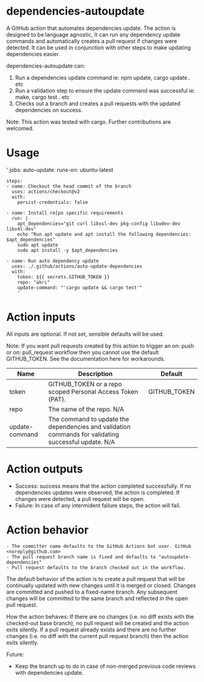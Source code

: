 # dependencies-autoupdate
A GitHub action that automates dependencies update. The action is designed to be language agnostic, It can run any dependency update commands and automatically creates a pull request if changes were detected. It can be used in conjunction with other steps to make updating dependencies easier.

dependencies-autoupdate can:
1. Run a dependencies update command ie: npm update, cargo update.. etc
2. Run a validation step to ensure the update command was successful ie: make, cargo test.. etc
2. Checks out a branch and creates a pull requests with the updated dependencies on success.

Note: This action was tested with cargo. Further contributions are welcomed.

# Usage
'
jobs:
  auto-update:
    runs-on: ubuntu-latest

    steps:
    - name: Checkout the head commit of the branch
      uses: actions/checkout@v2
      with:
        persist-credentials: false
        
    - name: Install re[po specific requirements
      run: |
        apt_dependencies="git curl libssl-dev pkg-config libudev-dev libv4l-dev"
        echo "Run apt update and apt install the following dependencies: $apt_dependencies"
        sudo apt update
        sudo apt install -y $apt_dependencies
    
    - name: Run auto dependency update 
      uses: ./.github/actions/auto-update-dependencies
      with: 
        token: ${{ secrets.GITHUB_TOKEN }}
        repo: "akri"
        update-command: "'cargo update && cargo test'" 
        '

# Action inputs
All inputs are optional. If not set, sensible defaults will be used.

Note: If you want pull requests created by this action to trigger an on: push or on: pull_request workflow then you cannot use the default GITHUB_TOKEN. See the documentation here for workarounds.

Name |	Description	| Default
--| --| --|
token |	GITHUB_TOKEN or a repo scoped Personal Access Token (PAT). | GITHUB_TOKEN
repo	| The name of the repo.	N/A
update-command | The command to update the dependencies and validation commands for validating successful update. N/A

# Action outputs
- Success: success means that the action completed successfully. If no dependencies updates were observed, the action is completed. If changes were detected, a pull request will be open.
- Failure: In case of any intermident failure steps, the action will fail.

# Action behavior
    - The committer name defaults to the GitHub Actions bot user. GitHub <noreply@github.com>
    - The pull request branch name is fixed and defaults to "autoupdate-dependencies"
    - Pull request defaults	to the branch checked out in the workflow.

The default behavior of the action is to create a pull request that will be continually updated with new changes until it is merged or closed. Changes are committed and pushed to a fixed-name branch. Any subsequent changes will be committed to the same branch and reflected in the open pull request.

How the action behaves:
If there are no changes (i.e. no diff exists with the checked-out base branch), no pull request will be created and the action exits silently.
If a pull request already exists and there are no further changes (i.e. no diff with the current pull request branch) then the action exits silently.


Future: 
* Keep the branch up to do in case of non-merged previous code reviews with dependencies update.
